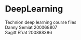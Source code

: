 # DeepLearning
Technion deep learning course files<br>
Danny Semiat 200068807<br>
Sagitt Efrat 200888386
